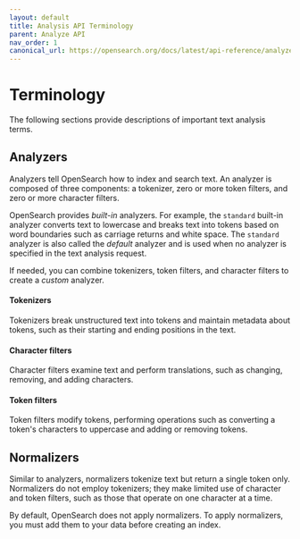 ```yaml
---
layout: default
title: Analysis API Terminology
parent: Analyze API
nav_order: 1
canonical_url: https://opensearch.org/docs/latest/api-reference/analyze-apis/terminology/
---
```


# Terminology

The following sections provide descriptions of important text analysis terms. 

## Analyzers

Analyzers tell OpenSearch how to index and search text. An analyzer is composed of three components: a tokenizer, zero or more token filters, and zero or more character filters. 

OpenSearch provides *built-in* analyzers. For example, the `standard` built-in analyzer converts text to lowercase and breaks text into tokens based on word boundaries such as carriage returns and white space. The `standard` analyzer is also called the *default* analyzer and is used when no analyzer is specified in the text analysis request.

If needed, you can combine tokenizers, token filters, and character filters to create a *custom* analyzer.

#### Tokenizers

Tokenizers break unstructured text into tokens and maintain metadata about tokens, such as their starting and ending positions in the text.

#### Character filters

Character filters examine text and perform translations, such as changing, removing, and adding characters. 

#### Token filters

Token filters modify tokens, performing operations such as converting a token's characters to uppercase and adding or removing tokens. 

## Normalizers

Similar to analyzers, normalizers tokenize text but return a single token only. Normalizers do not employ tokenizers; they make limited use of character and token filters, such as those that operate on one character at a time.

By default, OpenSearch does not apply normalizers. To apply normalizers, you must add them to your data before creating an index.